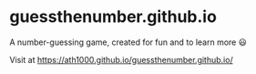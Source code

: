 # guessthenumber.github.io
A number-guessing game, created for fun and to learn more 😃

Visit at https://ath1000.github.io/guessthenumber.github.io/
